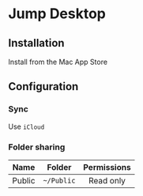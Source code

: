 # Jump Desktop

## Installation

Install from the Mac App Store

## Configuration

### Sync

Use `iCloud`

### Folder sharing

| Name        | Folder        | Permissions  |
|:-----------:|:-------------:|:------------:|
| Public      | `~/Public`    | Read only    |
